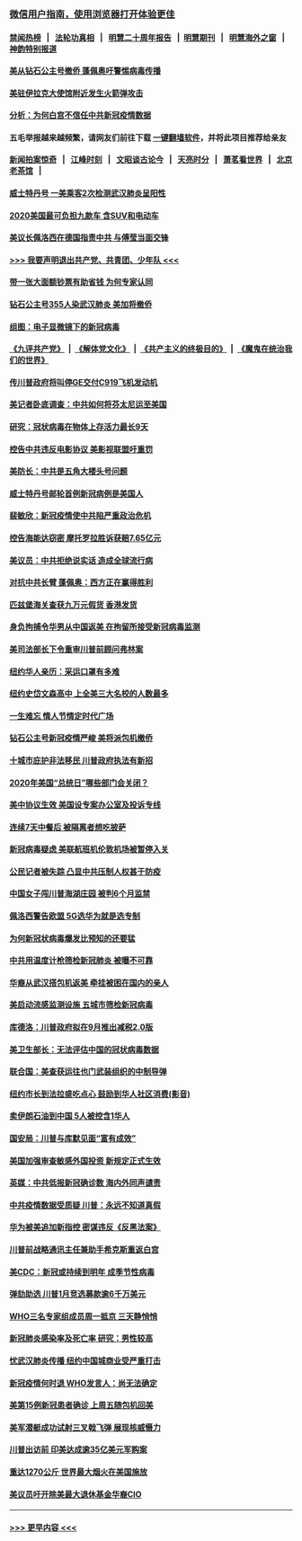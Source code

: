 ### [微信用户指南，使用浏览器打开体验更佳](https://github.com/gfw-breaker/banned-news1/blob/master/indexes/wechat-guide.md?t=0)
#### [禁闻热榜](热点新闻.md?t=0)  &nbsp;&nbsp;|&nbsp;&nbsp; [法轮功真相](https://github.com/gfw-breaker/truth/blob/master/README.md?t=0) &nbsp;&nbsp;|&nbsp;&nbsp; [明慧二十周年报告](https://github.com/gfw-breaker/mh-reports/blob/master/README.md?t=0) &nbsp;&nbsp;|&nbsp;&nbsp;[明慧期刊](https://github.com/gfw-breaker/mh-qikan) &nbsp;&nbsp;|&nbsp;&nbsp; [明慧海外之窗](https://github.com/gfw-breaker/mh-news/blob/master/README.md?t=0) &nbsp;&nbsp;|&nbsp;&nbsp; [神韵特别报道](https://github.com/gfw-breaker/mh-news/blob/master/shenyun.md?t=0)
#### [美从钻石公主号撤侨 蓬佩奥吁警惕病毒传播](../pages/nsc412/n11873617.md?t=02170644) 
#### [美驻伊拉克大使馆附近发生火箭弹攻击](../pages/nsc412/n11873428.md?t=02170644) 
#### [分析：为何白宫不信任中共新冠疫情数据](../pages/nsc412/n11872473.md?t=02170644) 
#### 五毛举报越来越频繁，请网友们前往下载 [一键翻墙软件](https://github.com/gfw-breaker/ssr-accounts)，并将此项目推荐给亲友
#### [新闻拍案惊奇](https://github.com/gfw-breaker/banned-news1/blob/master/pages/link4.md) &nbsp;&nbsp;|&nbsp;&nbsp; [江峰时刻](https://github.com/gfw-breaker/banned-news1/blob/master/pages/link4.md) &nbsp;&nbsp;|&nbsp;&nbsp; [文昭谈古论今](https://github.com/gfw-breaker/banned-news1/blob/master/pages/link4.md) &nbsp;&nbsp;|&nbsp;&nbsp; [天亮时分](https://github.com/gfw-breaker/banned-news1/blob/master/pages/link4.md) &nbsp;&nbsp;|&nbsp;&nbsp; [萧茗看世界](https://github.com/gfw-breaker/banned-news1/blob/master/pages/link4.md) &nbsp;&nbsp;|&nbsp;&nbsp; [北京老茶馆](https://github.com/gfw-breaker/banned-news1/blob/master/pages/link4.md) &nbsp;&nbsp;|&nbsp;&nbsp; 
#### [威士特丹号 一美乘客2次检测武汉肺炎呈阳性](../pages/nsc412/n11873169.md?t=02170644) 
#### [2020美国最可负担九款车 含SUV和电动车](../pages/nsc412/n11860334.md?t=02170644) 
#### [美议长佩洛西在德国指责中共 与傅莹当面交锋](../pages/nsc412/n11872375.md?t=02170644) 
#### [>>> 我要声明退出共产党、共青团、少年队 <<<](https://github.com/begood0513/goodnews/blob/master/quit/letter.md) 
#### [带一张大面额钞票有助省钱 为何专家认同](../pages/nsc412/n11870166.md?t=02170644) 
#### [钻石公主号355人染武汉肺炎 美加将撤侨](../pages/nsc412/n11872392.md?t=02170644) 
#### [组图：电子显微镜下的新冠病毒](../pages/nsc412/n11872057.md?t=02170644) 
#### [《九评共产党》](https://github.com/begood0513/9ping.md/blob/master/README.md) &nbsp;|&nbsp; [《解体党文化》](../../../../jtdwh.md/blob/master/README.md)  &nbsp;|&nbsp; [《共产主义的终极目的》](../../../../gczydzjmd.md/blob/master/README.md) &nbsp;|&nbsp; [《魔鬼在统治我们的世界》](../../../../mgztzwmdsj.md/blob/master/README.md) 
#### [传川普政府将叫停GE交付C919飞机发动机](../pages/nsc412/n11871600.md?t=02170644) 
#### [美记者卧底调查：中共如何将芬太尼运至美国](../pages/nsc412/n11871821.md?t=02170644) 
#### [研究：冠状病毒在物体上存活力最长9天](../pages/nsc412/n11871871.md?t=02170644) 
#### [控告中共违反电影协议 美影视联盟吁重罚](../pages/nsc412/n11871820.md?t=02170644) 
#### [美防长：中共是五角大楼头号问题](../pages/nsc412/n11871768.md?t=02170644) 
#### [威士特丹号邮轮首例新冠病例是美国人](../pages/nsc412/n11871731.md?t=02170644) 
#### [裴敏欣：新冠疫情使中共陷严重政治危机](../pages/nsc412/n11871514.md?t=02170644) 
#### [控告海能达窃密 摩托罗拉胜诉获赔7.65亿元](../pages/nsc412/n11871594.md?t=02170644) 
#### [美议员：中共拒绝说实话 造成全球流行病](../pages/nsc412/n11871582.md?t=02170644) 
#### [对抗中共长臂 蓬佩奥：西方正在赢得胜利](../pages/nsc412/n11871500.md?t=02170644) 
#### [匹兹堡海关查获九万元假货 香港发货](../pages/nsc412/n11870716.md?t=02170644) 
#### [身负拘捕令华男从中国返美  在拘留所接受新冠病毒监测](../pages/nsc412/n11870710.md?t=02170644) 
#### [美司法部长下令重审川普前顾问弗林案](../pages/nsc412/n11870258.md?t=02170644) 
#### [纽约华人亲历：采运口罩有多难](../pages/nsc412/n11870531.md?t=02170644) 
#### [纽约史岱文森高中  上全美三大名校的人数最多](../pages/nsc412/n11870557.md?t=02170644) 
#### [一生难忘 情人节情定时代广场](../pages/nsc412/n11870536.md?t=02170644) 
#### [钻石公主号新冠疫情严峻 美将派包机撤侨](../pages/nsc412/n11870505.md?t=02170644) 
#### [十城市庇护非法移民 川普政府执法有新招](../pages/nsc412/n11870410.md?t=02170644) 
#### [2020年美国“总统日”哪些部门会关闭？](../pages/nsc412/n11870148.md?t=02170644) 
#### [美中协议生效 美国设专案办公室及投诉专线](../pages/nsc412/n11870266.md?t=02170644) 
#### [连续7天中餐后 被隔离者想吃披萨](../pages/nsc412/n11870243.md?t=02170644) 
#### [新冠病毒疑虑 美联航班机伦敦机场被暂停入关](../pages/nsc412/n11870015.md?t=02170644) 
#### [公民记者被失踪 凸显中共压制人权甚于防疫](../pages/nsc412/n11870042.md?t=02170644) 
#### [中国女子闯川普海湖庄园 被判6个月监禁](../pages/nsc412/n11869919.md?t=02170644) 
#### [佩洛西警告欧盟 5G选华为就是选专制](../pages/nsc412/n11869898.md?t=02170644) 
#### [为何新冠状病毒爆发比预知的还要猛](../pages/nsc412/n11869828.md?t=02170644) 
#### [中共用温度计枪筛检新冠肺炎 被曝不可靠](../pages/nsc412/n11869707.md?t=02170644) 
#### [华裔从武汉搭包机返美 牵挂被困在国内的亲人](../pages/nsc412/n11869711.md?t=02170644) 
#### [美启动流感监测设施 五城市筛检新冠病毒](../pages/nsc412/n11869689.md?t=02170644) 
#### [库德洛：川普政府拟在9月推出减税2.0版](../pages/nsc412/n11869627.md?t=02170644) 
#### [美卫生部长：无法评估中国的冠状病毒数据](../pages/nsc412/n11869301.md?t=02170644) 
#### [联合国：美查获运往也门武装组织的中制导弹](../pages/nsc412/n11868677.md?t=02170644) 
#### [纽约市长到法拉盛吃点心  鼓励到华人社区消费(影音)](../pages/nsc412/n11868197.md?t=02170644) 
#### [卖伊朗石油到中国  5人被控含1华人](../pages/nsc412/n11867988.md?t=02170644) 
#### [国安局：川普与库默见面“富有成效”](../pages/nsc412/n11867976.md?t=02170644) 
#### [美国加强审查敏感外国投资 新规定正式生效](../pages/nsc412/n11868041.md?t=02170644) 
#### [英媒：中共低报新冠确诊数 海内外同声谴责](../pages/nsc412/n11867421.md?t=02170644) 
#### [中共疫情数据受质疑 川普：永远不知道真假](../pages/nsc412/n11867195.md?t=02170644) 
#### [华为被美追加新指控 密谋违反《反黑法案》](../pages/nsc412/n11867191.md?t=02170644) 
#### [川普前战略通讯主任兼助手希克斯重返白宫](../pages/nsc412/n11867104.md?t=02170644) 
#### [美CDC：新冠或持续到明年 成季节性病毒](../pages/nsc412/n11867279.md?t=02170644) 
#### [弹劾助选 川普1月竞选募款逾6千万美元](../pages/nsc412/n11866950.md?t=02170644) 
#### [WHO三名专家组成员周一抵京 三天静悄悄](../pages/nsc412/n11866947.md?t=02170644) 
#### [新冠肺炎感染率及死亡率 研究：男性较高](../pages/nsc412/n11866956.md?t=02170644) 
#### [忧武汉肺炎传播 纽约中国城商业受严重打击](../pages/nsc412/n11866902.md?t=02170644) 
#### [新冠疫情何时退 WHO发言人：尚无法确定](../pages/nsc412/n11866864.md?t=02170644) 
#### [美第15例新冠患者确诊 上周五随包机回美](../pages/nsc412/n11866852.md?t=02170644) 
#### [美军潜艇成功试射三叉戟飞弹 展现核威慑力](../pages/nsc412/n11866046.md?t=02170644) 
#### [川普出访前 印美达成逾35亿美元军购案](../pages/nsc412/n11865444.md?t=02170644) 
#### [重达1270公斤 世界最大烟火在美国施放](../pages/nsc412/n11865198.md?t=02170644) 
#### [美议员吁开除美最大退休基金华裔CIO](../pages/nsc412/n11865230.md?t=02170644) 

----
#### [ >>> 更早内容 <<< ](../indexes/nsc412-earlier.md)
